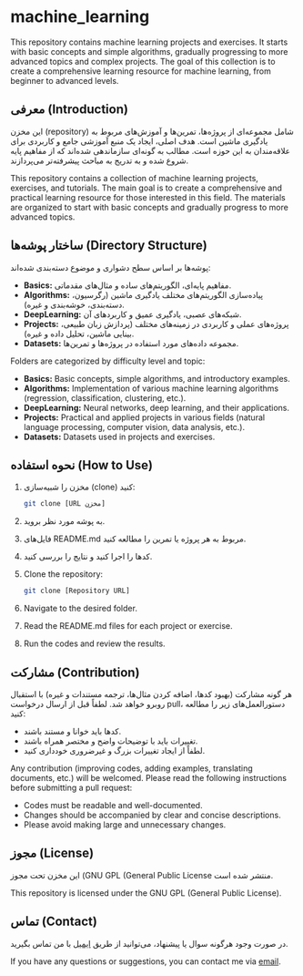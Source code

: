 # machine_learning
This repository contains machine learning projects and exercises. It starts with basic concepts and simple algorithms, gradually progressing to more advanced topics and complex projects. The goal of this collection is to create a comprehensive learning resource for machine learning, from beginner to advanced levels.

## معرفی (Introduction)

این مخزن (repository) شامل مجموعه‌ای از پروژه‌ها، تمرین‌ها و آموزش‌های مربوط به یادگیری ماشین است. هدف اصلی، ایجاد یک منبع آموزشی جامع و کاربردی برای علاقه‌مندان به این حوزه است. مطالب به گونه‌ای سازماندهی شده‌اند که از مفاهیم پایه شروع شده و به تدریج به مباحث پیشرفته‌تر می‌پردازند.

This repository contains a collection of machine learning projects, exercises, and tutorials. The main goal is to create a comprehensive and practical learning resource for those interested in this field. The materials are organized to start with basic concepts and gradually progress to more advanced topics.

## ساختار پوشه‌ها (Directory Structure)

پوشه‌ها بر اساس سطح دشواری و موضوع دسته‌بندی شده‌اند:

*   **Basics:** مفاهیم پایه‌ای، الگوریتم‌های ساده و مثال‌های مقدماتی.
*   **Algorithms:** پیاده‌سازی الگوریتم‌های مختلف یادگیری ماشین (رگرسیون، دسته‌بندی، خوشه‌بندی و غیره).
*   **DeepLearning:** شبکه‌های عصبی، یادگیری عمیق و کاربردهای آن.
*   **Projects:** پروژه‌های عملی و کاربردی در زمینه‌های مختلف (پردازش زبان طبیعی، بینایی ماشین، تحلیل داده و غیره).
*   **Datasets:** مجموعه داده‌های مورد استفاده در پروژه‌ها و تمرین‌ها.

Folders are categorized by difficulty level and topic:

*   **Basics:** Basic concepts, simple algorithms, and introductory examples.
*   **Algorithms:** Implementation of various machine learning algorithms (regression, classification, clustering, etc.).
*   **DeepLearning:** Neural networks, deep learning, and their applications.
*   **Projects:** Practical and applied projects in various fields (natural language processing, computer vision, data analysis, etc.).
*   **Datasets:** Datasets used in projects and exercises.

## نحوه استفاده (How to Use)

1.  مخزن را شبیه‌سازی (clone) کنید:

    ```bash
    git clone [URL مخزن]
    ```

2.  به پوشه مورد نظر بروید.

3.  فایل‌های README.md مربوط به هر پروژه یا تمرین را مطالعه کنید.

4.  کدها را اجرا کنید و نتایج را بررسی کنید.

5.  Clone the repository:

    ```bash
    git clone [Repository URL]
    ```

6.  Navigate to the desired folder.

7.  Read the README.md files for each project or exercise.

8.  Run the codes and review the results.

## مشارکت (Contribution)

هر گونه مشارکت (بهبود کدها، اضافه کردن مثال‌ها، ترجمه مستندات و غیره) با استقبال روبرو خواهد شد. لطفاً قبل از ارسال درخواست pull، دستورالعمل‌های زیر را مطالعه کنید:

*   کدها باید خوانا و مستند باشند.
*   تغییرات باید با توضیحات واضح و مختصر همراه باشند.
*   لطفاً از ایجاد تغییرات بزرگ و غیرضروری خودداری کنید.

Any contribution (improving codes, adding examples, translating documents, etc.) will be welcomed. Please read the following instructions before submitting a pull request:

*   Codes must be readable and well-documented.
*   Changes should be accompanied by clear and concise descriptions.
*   Please avoid making large and unnecessary changes.

## مجوز (License)

این مخزن تحت مجوز (GNU GPL (General Public License منتشر شده است.

This repository is licensed under the GNU GPL (General Public License).

## تماس (Contact)

در صورت وجود هرگونه سوال یا پیشنهاد، می‌توانید از طریق [ایمیل](mrtahasaadat@gmail.com) با من تماس بگیرید.

If you have any questions or suggestions, you can contact me via [email](mrtahasaadat@gmail.com).
